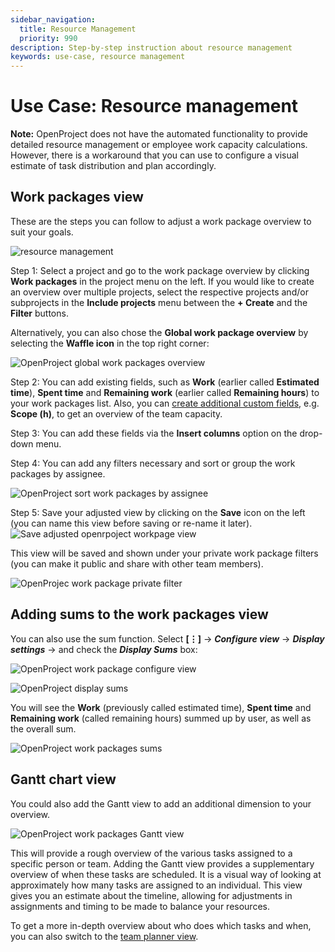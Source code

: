```yaml
---
sidebar_navigation:
  title: Resource Management
  priority: 990
description: Step-by-step instruction about resource management
keywords: use-case, resource management
---
```


# Use Case: Resource management

**Note:**  OpenProject does not have the automated functionality to provide detailed resource management or employee work capacity calculations. However, there is a workaround that you can use to configure a visual estimate of task distribution and plan accordingly. 

## Work packages view

These are the steps you can follow to adjust a work package overview to suit your goals. 

![resource management](configure_wp_view.png)

Step 1: Select a project and go to the work package overview by clicking **Work packages** in the project menu on the left. If you would like to create an overview over multiple projects, select the respective projects and/or subprojects in the **Include projects** menu between the **+ Create** and the **Filter** buttons. 

Alternatively, you can also chose the **Global work package overview** by selecting the **Waffle icon** in the top right corner:

![OpenProject global work packages overview](openproject_global_wp_view.png)

Step 2: You can add existing fields, such as **Work** (earlier called **Estimated time**), **Spent time** and **Remaining work** (earlier called **Remaining hours**) to your work packages list. Also, you can [create additional custom fields](../../system-admin-guide/custom-fields/), e.g. **Scope (h)**, to get an overview of the team capacity. 

Step 3: You can add these fields via the **Insert columns** option on the drop-down menu. 

Step 4: You can add any filters necessary and sort or group the work packages by assignee. 

![OpenProject sort work packages by assignee](openproject_sort_by_assignee.png)

Step 5: Save your adjusted view by clicking on the **Save** icon on the left (you can name this view before saving or re-name it later). ![Save adjusted openrpoject workpage view](openproject_save_wp_adjusted_view.png)

This view will be saved and shown under your private work package filters (you can make it public and share with other team members).

![OpenProjec work package private filter](work_package_private_filter.png)

## Adding sums to the work packages view

You can also use the sum function. Select **[⋮]** -> ***Configure view*** -> ***Display settings*** -> and check the ***Display Sums*** box:

![OpenProject work package configure view](openproject_configure_view.png)

![OpenProject display sums](openproject_display_sums.png) 

You will see the **Work** (previously called estimated time), **Spent time** and **Remaining work** (called remaining hours) summed up by user, as well as the overall sum.

![OpenProject work packages sums](openproject_work_packages_sum.png)

## Gantt chart view

You could also add the Gantt view to add an additional dimension to your overview.

![OpenProject work packages Gantt view](openproject_wp_gantt_view.png)

This will provide a rough overview of the various tasks assigned to a specific person or team. Adding the Gantt view provides a supplementary overview of when these tasks are scheduled. It is a visual way of looking at approximately how many tasks are assigned to an individual. This view gives you an estimate about the timeline, allowing for adjustments in assignments and timing to be made to balance your resources. 

To get a more in-depth overview about who does which tasks and when, you can also switch to the [team planner view](../../user-guide/team-planner/).
